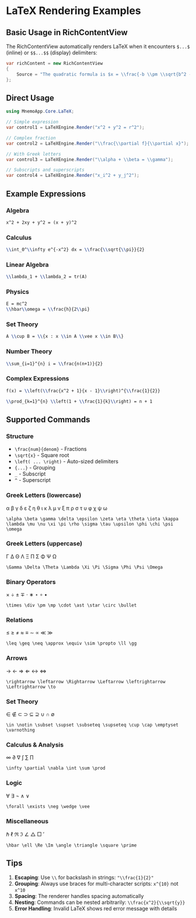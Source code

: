 # LaTeX Rendering Examples

## Basic Usage in RichContentView

The RichContentView automatically renders LaTeX when it encounters `$...$` (inline) or `$$...$$` (display) delimiters:

```csharp
var richContent = new RichContentView
{
    Source = "The quadratic formula is $x = \\frac{-b \\pm \\sqrt{b^2 - 4ac}}{2a}$"
};
```

## Direct Usage

```csharp
using MnemoApp.Core.LaTeX;

// Simple expression
var control1 = LaTeXEngine.Render("x^2 + y^2 = r^2");

// Complex fraction
var control2 = LaTeXEngine.Render("\\frac{\\partial f}{\\partial x}");

// With Greek letters
var control3 = LaTeXEngine.Render("\\alpha + \\beta = \\gamma");

// Subscripts and superscripts
var control4 = LaTeXEngine.Render("x_i^2 + y_j^2");
```

## Example Expressions

### Algebra
```latex
x^2 + 2xy + y^2 = (x + y)^2
```

### Calculus
```latex
\\int_0^\\infty e^{-x^2} dx = \\frac{\\sqrt{\\pi}}{2}
```

### Linear Algebra
```latex
\\lambda_1 + \\lambda_2 = tr(A)
```

### Physics
```latex
E = mc^2
\\hbar\\omega = \\frac{h}{2\\pi}
```

### Set Theory
```latex
A \\cup B = \\{x : x \\in A \\vee x \\in B\\}
```

### Number Theory
```latex
\\sum_{i=1}^{n} i = \\frac{n(n+1)}{2}
```

### Complex Expressions
```latex
f(x) = \\left(\\frac{x^2 + 1}{x - 1}\\right)^{\\frac{1}{2}}
```

```latex
\\prod_{k=1}^{n} \\left(1 + \\frac{1}{k}\\right) = n + 1
```

## Supported Commands

### Structure
- `\frac{num}{denom}` - Fractions
- `\sqrt{x}` - Square root
- `\left( ... \right)` - Auto-sized delimiters
- `{...}` - Grouping
- `_` - Subscript
- `^` - Superscript

### Greek Letters (lowercase)
α β γ δ ε ζ η θ ι κ λ μ ν ξ π ρ σ τ υ φ χ ψ ω

`\alpha \beta \gamma \delta \epsilon \zeta \eta \theta \iota \kappa \lambda \mu \nu \xi \pi \rho \sigma \tau \upsilon \phi \chi \psi \omega`

### Greek Letters (uppercase)
Γ Δ Θ Λ Ξ Π Σ Φ Ψ Ω

`\Gamma \Delta \Theta \Lambda \Xi \Pi \Sigma \Phi \Psi \Omega`

### Binary Operators
× ÷ ± ∓ ⋅ ∗ ⋆ ∘ •

`\times \div \pm \mp \cdot \ast \star \circ \bullet`

### Relations
≤ ≥ ≠ ≈ ≡ ∼ ∝ ≪ ≫

`\leq \geq \neq \approx \equiv \sim \propto \ll \gg`

### Arrows
→ ← ⇒ ⇐ ↔ ⇔

`\rightarrow \leftarrow \Rightarrow \Leftarrow \leftrightarrow \Leftrightarrow \to`

### Set Theory
∈ ∉ ⊂ ⊃ ⊆ ⊇ ∪ ∩ ∅

`\in \notin \subset \supset \subseteq \supseteq \cup \cap \emptyset \varnothing`

### Calculus & Analysis
∞ ∂ ∇ ∫ ∑ ∏

`\infty \partial \nabla \int \sum \prod`

### Logic
∀ ∃ ¬ ∧ ∨

`\forall \exists \neg \wedge \vee`

### Miscellaneous
ℏ ℓ ℜ ℑ ∠ △ □ ′

`\hbar \ell \Re \Im \angle \triangle \square \prime`

## Tips

1. **Escaping**: Use `\\` for backslash in strings: `"\\frac{1}{2}"`
2. **Grouping**: Always use braces for multi-character scripts: `x^{10}` not `x^10`
3. **Spacing**: The renderer handles spacing automatically
4. **Nesting**: Commands can be nested arbitrarily: `\\frac{x^2}{\\sqrt{y}}`
5. **Error Handling**: Invalid LaTeX shows red error message with details

